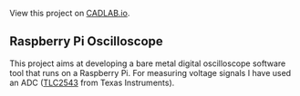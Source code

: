 View this project on [CADLAB.io](https://cadlab.io/project/1275). 

## Raspberry Pi Oscilloscope

This project aims at developing a bare metal digital oscilloscope software tool that runs on a Raspberry Pi.
For measuring voltage signals I have used an ADC ([TLC2543](http://www.ti.com/product/TLC2543) from Texas Instruments).
